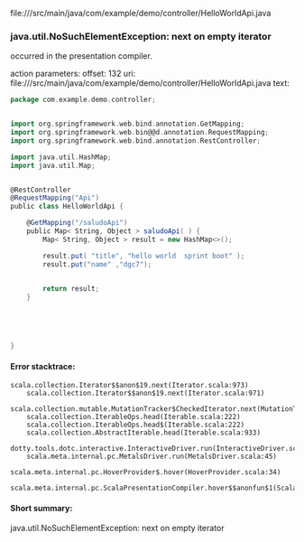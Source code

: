 file://<WORKSPACE>/src/main/java/com/example/demo/controller/HelloWorldApi.java
### java.util.NoSuchElementException: next on empty iterator

occurred in the presentation compiler.

action parameters:
offset: 132
uri: file://<WORKSPACE>/src/main/java/com/example/demo/controller/HelloWorldApi.java
text:
```scala
package com.example.demo.controller;


import org.springframework.web.bind.annotation.GetMapping;
import org.springframework.web.bin@@d.annotation.RequestMapping;
import org.springframework.web.bind.annotation.RestController;

import java.util.HashMap;
import java.util.Map;


@RestController
@RequestMapping("Api")
public class HelloWorldApi {

    @GetMapping("/saludoApi")
    public Map< String, Object > saludoApi( ) {
        Map< String, Object > result = new HashMap<>();

        result.put( "title", "hello world  sprint boot" );
        result.put("name" ,"dgc7");
        

        return result;
    }




    
}
```



#### Error stacktrace:

```
scala.collection.Iterator$$anon$19.next(Iterator.scala:973)
	scala.collection.Iterator$$anon$19.next(Iterator.scala:971)
	scala.collection.mutable.MutationTracker$CheckedIterator.next(MutationTracker.scala:76)
	scala.collection.IterableOps.head(Iterable.scala:222)
	scala.collection.IterableOps.head$(Iterable.scala:222)
	scala.collection.AbstractIterable.head(Iterable.scala:933)
	dotty.tools.dotc.interactive.InteractiveDriver.run(InteractiveDriver.scala:168)
	scala.meta.internal.pc.MetalsDriver.run(MetalsDriver.scala:45)
	scala.meta.internal.pc.HoverProvider$.hover(HoverProvider.scala:34)
	scala.meta.internal.pc.ScalaPresentationCompiler.hover$$anonfun$1(ScalaPresentationCompiler.scala:342)
```
#### Short summary: 

java.util.NoSuchElementException: next on empty iterator